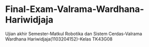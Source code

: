 # Final-Exam-Valrama-Wardhana-Hariwidjaja
Ujian akhir Semester-Matkul Robotika dan Sistem Cerdas-Valrama Wardhana Hariwidjaja(1103204152)-Kelas TK43G08
